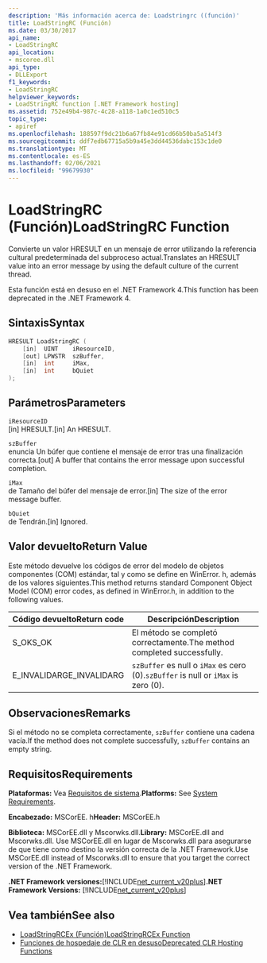 ```yaml
---
description: 'Más información acerca de: Loadstringrc ((función)'
title: LoadStringRC (Función)
ms.date: 03/30/2017
api_name:
- LoadStringRC
api_location:
- mscoree.dll
api_type:
- DLLExport
f1_keywords:
- LoadStringRC
helpviewer_keywords:
- LoadStringRC function [.NET Framework hosting]
ms.assetid: 752e49b4-987c-4c28-a118-1a0c1ed510c5
topic_type:
- apiref
ms.openlocfilehash: 188597f9dc21b6a67fb84e91cd66b50ba5a514f3
ms.sourcegitcommit: ddf7edb67715a5b9a45e3dd44536dabc153c1de0
ms.translationtype: MT
ms.contentlocale: es-ES
ms.lasthandoff: 02/06/2021
ms.locfileid: "99679930"
---
```

# <a name="loadstringrc-function"></a><span data-ttu-id="bd437-103">LoadStringRC (Función)</span><span class="sxs-lookup"><span data-stu-id="bd437-103">LoadStringRC Function</span></span>

<span data-ttu-id="bd437-104">Convierte un valor HRESULT en un mensaje de error utilizando la referencia cultural predeterminada del subproceso actual.</span><span class="sxs-lookup"><span data-stu-id="bd437-104">Translates an HRESULT value into an error message by using the default culture of the current thread.</span></span>  
  
 <span data-ttu-id="bd437-105">Esta función está en desuso en el .NET Framework 4.</span><span class="sxs-lookup"><span data-stu-id="bd437-105">This function has been deprecated in the .NET Framework 4.</span></span>  
  
## <a name="syntax"></a><span data-ttu-id="bd437-106">Sintaxis</span><span class="sxs-lookup"><span data-stu-id="bd437-106">Syntax</span></span>  
  
```cpp  
HRESULT LoadStringRC (  
    [in]  UINT    iResourceID,
    [out] LPWSTR  szBuffer,
    [in]  int     iMax,
    [in]  int     bQuiet  
);  
```  
  
## <a name="parameters"></a><span data-ttu-id="bd437-107">Parámetros</span><span class="sxs-lookup"><span data-stu-id="bd437-107">Parameters</span></span>  

 `iResourceID`  
 <span data-ttu-id="bd437-108">[in] HRESULT.</span><span class="sxs-lookup"><span data-stu-id="bd437-108">[in] An HRESULT.</span></span>  
  
 `szBuffer`  
 <span data-ttu-id="bd437-109">enuncia Un búfer que contiene el mensaje de error tras una finalización correcta.</span><span class="sxs-lookup"><span data-stu-id="bd437-109">[out] A buffer that contains the error message upon successful completion.</span></span>  
  
 `iMax`  
 <span data-ttu-id="bd437-110">de Tamaño del búfer del mensaje de error.</span><span class="sxs-lookup"><span data-stu-id="bd437-110">[in] The size of the error message buffer.</span></span>  
  
 `bQuiet`  
 <span data-ttu-id="bd437-111">de Tendrán.</span><span class="sxs-lookup"><span data-stu-id="bd437-111">[in] Ignored.</span></span>  
  
## <a name="return-value"></a><span data-ttu-id="bd437-112">Valor devuelto</span><span class="sxs-lookup"><span data-stu-id="bd437-112">Return Value</span></span>  

 <span data-ttu-id="bd437-113">Este método devuelve los códigos de error del modelo de objetos componentes (COM) estándar, tal y como se define en WinError. h, además de los valores siguientes.</span><span class="sxs-lookup"><span data-stu-id="bd437-113">This method returns standard Component Object Model (COM) error codes, as defined in WinError.h, in addition to the following values.</span></span>  
  
|<span data-ttu-id="bd437-114">Código devuelto</span><span class="sxs-lookup"><span data-stu-id="bd437-114">Return code</span></span>|<span data-ttu-id="bd437-115">Descripción</span><span class="sxs-lookup"><span data-stu-id="bd437-115">Description</span></span>|  
|-----------------|-----------------|  
|<span data-ttu-id="bd437-116">S_OK</span><span class="sxs-lookup"><span data-stu-id="bd437-116">S_OK</span></span>|<span data-ttu-id="bd437-117">El método se completó correctamente.</span><span class="sxs-lookup"><span data-stu-id="bd437-117">The method completed successfully.</span></span>|  
|<span data-ttu-id="bd437-118">E_INVALIDARG</span><span class="sxs-lookup"><span data-stu-id="bd437-118">E_INVALIDARG</span></span>|<span data-ttu-id="bd437-119">`szBuffer` es null o `iMax` es cero (0).</span><span class="sxs-lookup"><span data-stu-id="bd437-119">`szBuffer` is null or `iMax` is zero (0).</span></span>|  
  
## <a name="remarks"></a><span data-ttu-id="bd437-120">Observaciones</span><span class="sxs-lookup"><span data-stu-id="bd437-120">Remarks</span></span>  

 <span data-ttu-id="bd437-121">Si el método no se completa correctamente, `szBuffer` contiene una cadena vacía.</span><span class="sxs-lookup"><span data-stu-id="bd437-121">If the method does not complete successfully, `szBuffer` contains an empty string.</span></span>  
  
## <a name="requirements"></a><span data-ttu-id="bd437-122">Requisitos</span><span class="sxs-lookup"><span data-stu-id="bd437-122">Requirements</span></span>  

 <span data-ttu-id="bd437-123">**Plataformas:** Vea [Requisitos de sistema](../../get-started/system-requirements.md).</span><span class="sxs-lookup"><span data-stu-id="bd437-123">**Platforms:** See [System Requirements](../../get-started/system-requirements.md).</span></span>  
  
 <span data-ttu-id="bd437-124">**Encabezado:** MSCorEE. h</span><span class="sxs-lookup"><span data-stu-id="bd437-124">**Header:** MSCorEE.h</span></span>  
  
 <span data-ttu-id="bd437-125">**Biblioteca:** MSCorEE.dll y Mscorwks.dll.</span><span class="sxs-lookup"><span data-stu-id="bd437-125">**Library:** MSCorEE.dll and Mscorwks.dll.</span></span> <span data-ttu-id="bd437-126">Use MSCorEE.dll en lugar de Mscorwks.dll para asegurarse de que tiene como destino la versión correcta de la .NET Framework.</span><span class="sxs-lookup"><span data-stu-id="bd437-126">Use MSCorEE.dll instead of Mscorwks.dll to ensure that you target the correct version of the .NET Framework.</span></span>  
  
 <span data-ttu-id="bd437-127">**.NET Framework versiones:**[!INCLUDE[net_current_v20plus](../../../../includes/net-current-v20plus-md.md)]</span><span class="sxs-lookup"><span data-stu-id="bd437-127">**.NET Framework Versions:** [!INCLUDE[net_current_v20plus](../../../../includes/net-current-v20plus-md.md)]</span></span>  
  
## <a name="see-also"></a><span data-ttu-id="bd437-128">Vea también</span><span class="sxs-lookup"><span data-stu-id="bd437-128">See also</span></span>

- [<span data-ttu-id="bd437-129">LoadStringRCEx (Función)</span><span class="sxs-lookup"><span data-stu-id="bd437-129">LoadStringRCEx Function</span></span>](loadstringrcex-function.md)
- [<span data-ttu-id="bd437-130">Funciones de hospedaje de CLR en desuso</span><span class="sxs-lookup"><span data-stu-id="bd437-130">Deprecated CLR Hosting Functions</span></span>](deprecated-clr-hosting-functions.md)
